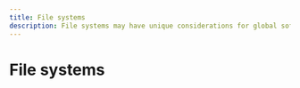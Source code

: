 ```yaml
---
title: File systems
description: File systems may have unique considerations for global software. Length and allowed character restrictions in file names may require special handling.
---
```


# File systems
